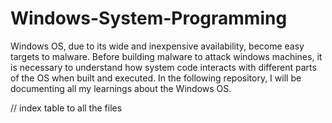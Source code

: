 # Windows-System-Programming
Windows OS, due to its wide and inexpensive availability, become easy targets to malware. Before building malware to attack windows machines, it is necessary to understand how system code interacts with different parts of the OS when built and executed. In the following repository, I will be documenting all my learnings about the Windows OS.

// index table to all the files
